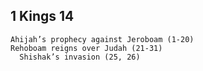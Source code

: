 ## 1 Kings 14

```
Ahijah’s prophecy against Jeroboam (1-20)
Rehoboam reigns over Judah (21-31)
  Shishak’s invasion (25, 26)
```
